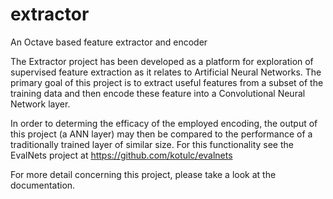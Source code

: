 # extractor
An Octave based feature extractor and encoder

The Extractor project has been developed as a platform for exploration of supervised feature extraction as it relates to Artificial Neural Networks. The primary goal of this project is to extract useful features from a subset of the training data and then encode these feature into a Convolutional Neural Network layer. 

In order to determing the efficacy of the employed encoding, the output of this project (a ANN layer) may then be compared to the performance of a traditionally trained layer of similar size. For this functionality see the EvalNets project at https://github.com/kotulc/evalnets

For more detail concerning this project, please take a look at the documentation.
